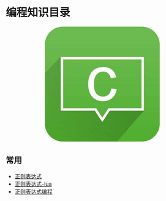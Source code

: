 # 编程知识目录

<div align="center">
    <img src="https://github.com/xuanchengsunjin/Jim_note/blob/sandbox/resource/img/code/code_logo.jpg" width="300px">
</div>


## 常用

- [正则表达式](https://github.com/xuanchengsunjin/Jim_note/blob/sandbox/note/C++/common_knowledge/regexp.md)
- [正则表达式-lua](https://www.cnblogs.com/meamin9/p/4502461.html)
- [正则表达式编程](https://github.com/xuanchengsunjin/Jim_note/blob/sandbox/note/C++/common_knowledge/regexp_code.md)

